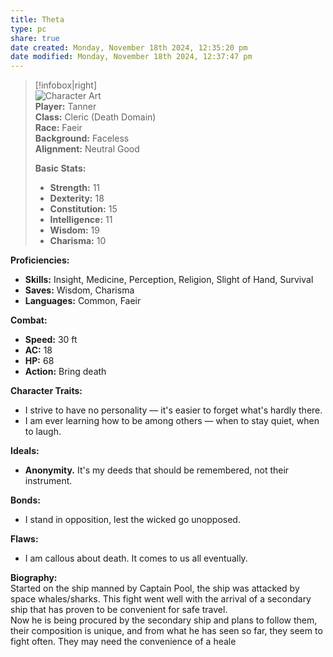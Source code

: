 ```yaml
---
title: Theta
type: pc
share: true
date created: Monday, November 18th 2024, 12:35:20 pm
date modified: Monday, November 18th 2024, 12:37:47 pm
---
```

> [!infobox|right]  
> ![Character Art](https://cdn.discordapp.com/attachments/1155928439530983485/1298105606770524201/Character_Art.jpg?ex=673c9bce&is=673b4a4e&hm=334914fa40276cd716b54540060d38bcc4a197ebf6dd12c995d332397661d4c4&)  
> **Player:** Tanner  
> **Class:** Cleric (Death Domain)  
> **Race:** Faeir  
> **Background:** Faceless  
> **Alignment:** Neutral Good
>
> **Basic Stats:**
> - **Strength:** 11
> - **Dexterity:** 18
> - **Constitution:** 15
> - **Intelligence:** 11
> - **Wisdom:** 19
> - **Charisma:** 10
> 

**Proficiencies:**
- **Skills:** Insight, Medicine, Perception, Religion, Slight of Hand, Survival
- **Saves:** Wisdom, Charisma
- **Languages:** Common, Faeir

**Combat:**
- **Speed:** 30 ft
- **AC:** 18
- **HP:** 68
- **Action:** Bring death

**Character Traits:**
- I strive to have no personality — it's easier to forget what's hardly there.
- I am ever learning how to be among others — when to stay quiet, when to laugh.

**Ideals:**
- **Anonymity.** It's my deeds that should be remembered, not their instrument.

**Bonds:**
- I stand in opposition, lest the wicked go unopposed.

**Flaws:**
- I am callous about death. It comes to us all eventually.

**Biography:**  
Started on the ship manned by Captain Pool, the ship was attacked by space whales/sharks. This fight went well with the arrival of a secondary ship that has proven to be convenient for safe travel.  
Now he is being procured by the secondary ship and plans to follow them, their composition is unique, and from what he has seen so far, they seem to fight often. They may need the convenience of a heale